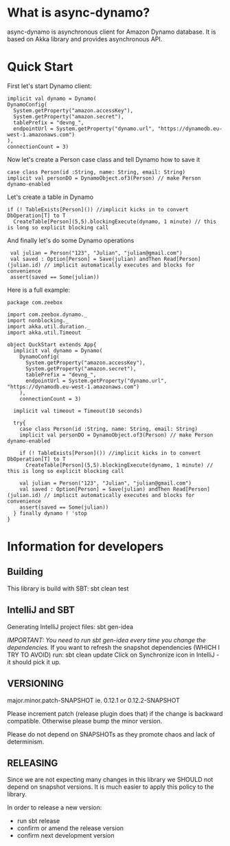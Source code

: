 What is async-dynamo?
=====================
async-dynamo is asynchronous client for Amazon Dynamo database. It is based on Akka library and provides asynchronous API.

Quick Start
===========
First let's start Dynamo client:

    implicit val dynamo = Dynamo(
    DynamoConfig(
      System.getProperty("amazon.accessKey"),
      System.getProperty("amazon.secret"),
      tablePrefix = "devng_",
      endpointUrl = System.getProperty("dynamo.url", "https://dynamodb.eu-west-1.amazonaws.com")
    ),
    connectionCount = 3)

Now let's create a Person case class and tell Dynamo how to save it

    case class Person(id :String, name: String, email: String)
    implicit val personDO = DynamoObject.of3(Person) // make Person dynamo-enabled

Let's create a table in Dynamo

    if (! TableExists[Person]()) //implicit kicks in to convert DbOperation[T] to T
      CreateTable[Person](5,5).blockingExecute(dynamo, 1 minute) // this is long so explicit blocking call

And finally let's do some Dynamo operations

     val julian = Person("123", "Julian", "julian@gmail.com")
     val saved : Option[Person] = Save(julian) andThen Read[Person](julian.id) // implicit automatically executes and blocks for convenience
     assert(saved == Some(julian))

Here is a full example:

    package com.zeebox

    import com.zeebox.dynamo._
    import nonblocking._
    import akka.util.duration._
    import akka.util.Timeout

    object QuckStart extends App{
      implicit val dynamo = Dynamo(
        DynamoConfig(
          System.getProperty("amazon.accessKey"),
          System.getProperty("amazon.secret"),
          tablePrefix = "devng_",
          endpointUrl = System.getProperty("dynamo.url", "https://dynamodb.eu-west-1.amazonaws.com")
        ),
        connectionCount = 3)

      implicit val timeout = Timeout(10 seconds)

      try{
        case class Person(id :String, name: String, email: String)
        implicit val personDO = DynamoObject.of3(Person) // make Person dynamo-enabled

        if (! TableExists[Person]()) //implicit kicks in to convert DbOperation[T] to T
          CreateTable[Person](5,5).blockingExecute(dynamo, 1 minute) // this is long so explicit blocking call

        val julian = Person("123", "Julian", "julian@gmail.com")
        val saved : Option[Person] = Save(julian) andThen Read[Person](julian.id) // implicit automatically executes and blocks for convenience
        assert(saved == Some(julian))
      } finally dynamo ! 'stop
    }


Information for developers
==========================

Building
--------
This library is build with SBT:
     sbt clean test

IntelliJ and SBT
----------------
Generating IntelliJ project files:
    sbt gen-idea

_IMPORTANT: You need to run sbt gen-idea every time you change the dependencies._
If you want to refresh the snapshot dependencies (WHICH I TRY TO AVOID) run:
    sbt clean update
Click on Synchronize icon in IntelliJ - it should pick it up.

VERSIONING
----------
major.minor.patch-SNAPSHOT
ie.
0.12.1
or
0.12.2-SNAPSHOT

Please increment patch (release plugin does that) if the change is backward compatible.
Otherwise please bump the minor version.

Please do not depend on SNAPSHOTs as they promote chaos and lack of determinism.

RELEASING
---------
Since we are not expecting many changes in this library we SHOULD not depend on snapshot versions.
It is much easier to apply this policy to the library.

In order to release a new version:
 - run
    sbt release
 - confirm or amend the release version
 - confirm next development version